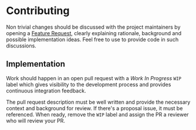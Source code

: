 # Contributing

Non trivial changes should be discussed
with the project maintainers by opening a [Feature
Request](https://github.com/containous/yaegi/issues/new?template=feature_request.md),
clearly explaining rationale, background and possible implementation
ideas. Feel free to use to provide code in such discussions.

## Implementation

Work should happen in an open pull request with a *Work In Progress*
`WIP` label which gives visibility to the development process and provides
continuous integration feedback.

The pull request description must be well written and provide the
necessary context and background for review. If there's a proposal issue,
it must be referenced. When ready, remove the `WIP` label and  assign
the PR a reviewer who will review your PR.
